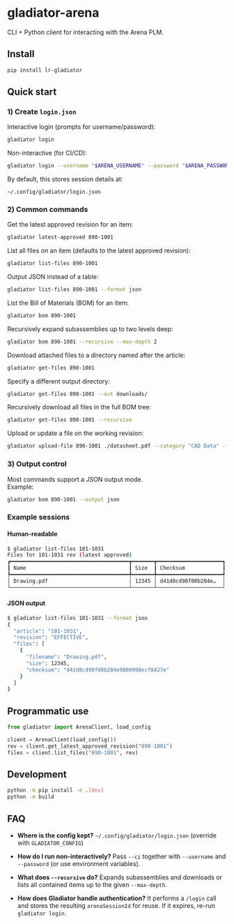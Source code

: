 # gladiator-arena

CLI + Python client for interacting with the Arena PLM.

## Install

```bash
pip install lr-gladiator
```

## Quick start

### 1) Create `login.json`

Interactive login (prompts for username/password):

```bash
gladiator login
```

Non-interactive (for CI/CD):

```bash
gladiator login --username "$ARENA_USERNAME" --password "$ARENA_PASSWORD" --ci
```

By default, this stores session details at:

```
~/.config/gladiator/login.json
```

### 2) Common commands

Get the latest approved revision for an item:

```bash
gladiator latest-approved 890-1001
```

List all files on an item (defaults to the latest approved revision):

```bash
gladiator list-files 890-1001
```

Output JSON instead of a table:

```bash
gladiator list-files 890-1001 --format json
```

List the Bill of Materials (BOM) for an item:

```bash
gladiator bom 890-1001
```

Recursively expand subassemblies up to two levels deep:

```bash
gladiator bom 890-1001 --recursive --max-depth 2
```

Download attached files to a directory named after the article:

```bash
gladiator get-files 890-1001
```

Specify a different output directory:

```bash
gladiator get-files 890-1001 --out downloads/
```

Recursively download all files in the full BOM tree:

```bash
gladiator get-files 890-1001 --recursive
```

Upload or update a file on the working revision:

```bash
gladiator upload-file 890-1001 ./datasheet.pdf --category "CAD Data" --title "Datasheet"
```

### 3) Output control

Most commands support a JSON output mode.  
Example:

```bash
gladiator bom 890-1001 --output json
```

### Example sessions

#### Human-readable

```bash
$ gladiator list-files 101-1031
Files for 101-1031 rev (latest approved)
┏━━━━━━━━━━━━━━━━━━━━━━━━━━━━━━━━━━━━━━┳━━━━━━━┳━━━━━━━━━━━━━━━━━━━━━┓
┃ Name                                 ┃ Size  ┃ Checksum            ┃
┡━━━━━━━━━━━━━━━━━━━━━━━━━━━━━━━━━━━━━━╇━━━━━━━╇━━━━━━━━━━━━━━━━━━━━━┩
│ Drawing.pdf                          │ 12345 │ d41d8cd98f00b204e…  │
└──────────────────────────────────────┴───────┴─────────────────────┘
```

#### JSON output

```bash
$ gladiator list-files 101-1031 --format json
{
  "article": "101-1031",
  "revision": "EFFECTIVE",
  "files": [
    {
      "filename": "Drawing.pdf",
      "size": 12345,
      "checksum": "d41d8cd98f00b204e9800998ecf8427e"
    }
  ]
}
```

## Programmatic use

```python
from gladiator import ArenaClient, load_config

client = ArenaClient(load_config())
rev = client.get_latest_approved_revision("890-1001")
files = client.list_files("890-1001", rev)
```

## Development

```bash
python -m pip install -e .[dev]
python -m build
```

## FAQ

- **Where is the config kept?**
  `~/.config/gladiator/login.json` (override with `GLADIATOR_CONFIG`)

- **How do I run non-interactively?**
  Pass `--ci` together with `--username` and `--password` (or use environment variables).

- **What does `--recursive` do?**
  Expands subassemblies and downloads or lists all contained items up to the given `--max-depth`.

- **How does Gladiator handle authentication?**
  It performs a `/login` call and stores the resulting `arenaSessionId` for reuse. If it expires, re-run `gladiator login`.
